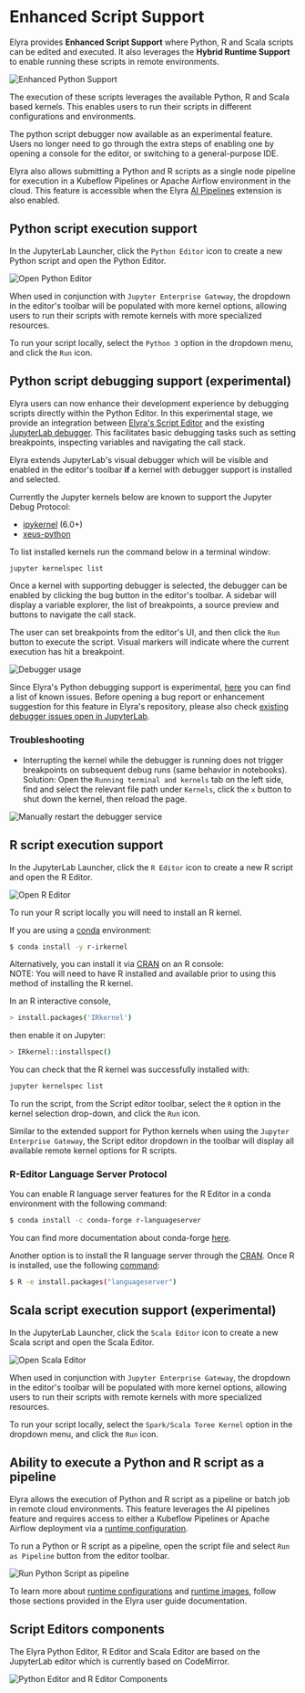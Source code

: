 <!--
{% comment %}
Copyright 2018-2023 Elyra Authors

Licensed under the Apache License, Version 2.0 (the "License");
you may not use this file except in compliance with the License.
You may obtain a copy of the License at

http://www.apache.org/licenses/LICENSE-2.0

Unless required by applicable law or agreed to in writing, software
distributed under the License is distributed on an "AS IS" BASIS,
WITHOUT WARRANTIES OR CONDITIONS OF ANY KIND, either express or implied.
See the License for the specific language governing permissions and
limitations under the License.
{% endcomment %}
-->
# Enhanced Script Support

Elyra provides **Enhanced Script Support** where Python, R and Scala scripts can be edited and executed. It also leverages the **Hybrid Runtime Support** to enable running
these scripts in remote environments.

![Enhanced Python Support](../images/user_guide/enhanced-script-support/python-editor.gif)

The execution of these scripts leverages the available Python, R and Scala based kernels. This enables users to run their scripts in different configurations and environments.

The python script debugger now available as an experimental feature. Users no longer need to go through the extra steps of enabling one by opening a console for the editor, or switching to a general-purpose IDE.

Elyra also allows submitting a Python and R scripts as a single node pipeline for execution in a Kubeflow Pipelines or Apache Airflow environment in the cloud. This feature is accessible when the Elyra [AI Pipelines](../user_guide/pipelines.md) extension is also enabled.

## Python script execution support

In the JupyterLab Launcher, click the `Python Editor` icon to create a new Python script and open the Python Editor.

![Open Python Editor](../images/user_guide/enhanced-script-support/launcher-python-editor.png)

When used in conjunction with `Jupyter Enterprise Gateway`, the dropdown in the editor's toolbar will be populated with more kernel options,
allowing users to run their scripts with remote kernels with more specialized resources.

To run your script locally, select the `Python 3` option in the dropdown menu, and click the `Run` icon.

## Python script debugging support (experimental)

Elyra users can now enhance their development experience by debugging scripts directly within the Python Editor.
In this experimental stage, we provide an integration between [Elyra's Script Editor](https://github.com/elyra-ai/elyra/tree/main/packages/script-editor) and the existing [JupyterLab debugger](https://jupyterlab.readthedocs.io/en/stable/user/debugger.html). This facilitates basic debugging tasks such as setting breakpoints, inspecting variables and navigating the call stack.

Elyra extends JupyterLab's visual debugger which will be visible and enabled in the editor's toolbar **if** a kernel with debugger support is installed and selected.

Currently the Jupyter kernels below are known to support the Jupyter Debug Protocol:
- [ipykernel](https://github.com/ipython/ipykernel) (6.0+)
- [xeus-python](https://github.com/jupyter-xeus/xeus-python)

To list installed kernels run the command below in a terminal window:
```bash
jupyter kernelspec list
```

Once a kernel with supporting debugger is selected, the debugger can be enabled by clicking the bug button in the editor's toolbar. A sidebar will display a variable explorer, the list of breakpoints, a source preview and buttons to navigate the call stack.

The user can set breakpoints from the editor's UI, and then click the `Run` button to execute the script. Visual markers will indicate where the current execution has hit a breakpoint.

![Debugger usage](../images/user_guide/enhanced-script-support/debugger.gif)

Since Elyra's Python debugging support is experimental, [here](https://github.com/elyra-ai/elyra/pull/2087) you can find a list of known issues.
Before opening a bug report or enhancement suggestion for this feature in Elyra's repository, please also check [existing debugger issues open in JupyterLab](https://github.com/jupyterlab/jupyterlab/issues?q=is%3Aopen+is%3Aissue+label%3Apkg%3Adebugger).

### Troubleshooting
- Interrupting the kernel while the debugger is running does not trigger breakpoints on subsequent debug runs (same behavior in notebooks).
Solution:
Open the `Running terminal and kernels` tab on the left side, find and select the relevant file path under `Kernels`, click the `x` button to shut down the kernel, then reload the page.

![Manually restart the debugger service](../images/user_guide/enhanced-script-support/kernel-shutdown.png)

## R script execution support

In the JupyterLab Launcher, click the `R Editor` icon to create a new R script and open the R Editor.

![Open R Editor](../images/user_guide/enhanced-script-support/launcher-r-editor.png)

To run your R script locally you will need to install an R kernel.

If you are using a [conda](https://docs.conda.io/en/latest/miniconda.html) environment:
```bash
$ conda install -y r-irkernel
```

Alternatively, you can install it via [CRAN](https://cran.r-project.org/) on an R console:  
NOTE: You will need to have R installed and available prior to using this method of installing the R kernel.

In an R interactive console,
```bash
> install.packages('IRkernel')
```
then enable it on Jupyter:
```bash
> IRkernel::installspec()
```

You can check that the R kernel was successfully installed with:
```bash
jupyter kernelspec list
```

To run the script, from the Script editor toolbar, select the `R` option in the kernel selection drop-down, and click the `Run` icon.

Similar to the extended support for Python kernels when using the `Jupyter Enterprise Gateway`, the Script editor dropdown in the toolbar will display all available remote kernel options for R scripts.

### R-Editor Language Server Protocol
You can enable R language server features for the R Editor in a conda environment with the following command:
```bash
$ conda install -c conda-forge r-languageserver
```

You can find more documentation about conda-forge [here](https://github.com/conda-forge/r-languageserver-feedstock).

Another option is to install the R language server through the [CRAN](https://cran.r-project.org/). Once R is installed, use the following [command](https://github.com/REditorSupport/languageserver):
```bash
$ R -e install.packages("languageserver")
```

## Scala script execution support (experimental)

In the JupyterLab Launcher, click the `Scala Editor` icon to create a new Scala script and open the Scala Editor.

![Open Scala Editor](../images/user_guide/enhanced-script-support/launcher-scala-editor.png)

When used in conjunction with `Jupyter Enterprise Gateway`, the dropdown in the editor's toolbar will be populated with more kernel options,
allowing users to run their scripts with remote kernels with more specialized resources.

To run your script locally, select the `Spark/Scala Toree Kernel` option in the dropdown menu, and click the `Run` icon.

## Ability to execute a Python and R script as a pipeline

Elyra allows the execution of Python and R script as a pipeline or batch job in remote cloud environments. This feature leverages the AI pipelines feature and requires access to either a Kubeflow Pipelines or Apache Airflow deployment via a [runtime configuration](../user_guide/runtime-conf).

To run a Python or R script as a pipeline, open the script file and select `Run as Pipeline` button from the editor toolbar.

![Run Python Script as pipeline](../images/user_guide/enhanced-script-support/submit-script.gif)

To learn more about [runtime configurations](../user_guide/runtime-conf) and [runtime images](../user_guide/runtime-image-conf), follow those sections provided in the Elyra user guide documentation.

## Script Editors components

The Elyra Python Editor, R Editor and Scala Editor are based on the JupyterLab editor which is currently based on CodeMirror.

![Python Editor and R Editor Components](../images/user_guide/enhanced-script-support/script-editor-components.png)
